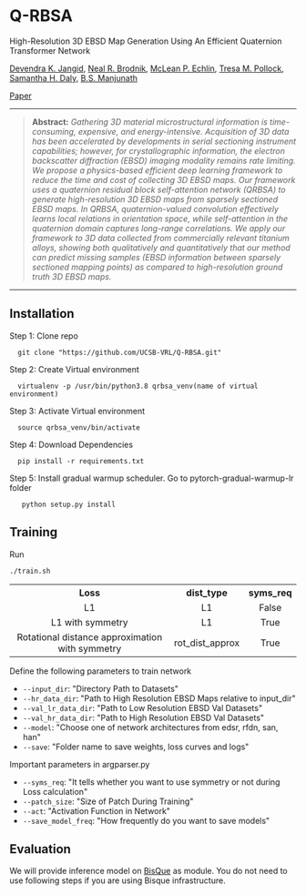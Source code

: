 # Q-RBSA
High-Resolution 3D EBSD Map Generation Using An Efficient Quaternion Transformer Network

[Devendra K. Jangid](https://sites.google.com/view/dkj910), [Neal R. Brodnik](https://scholar.google.com/citations?user=3dAoFJkAAAAJ&hl=en), [McLean P. Echlin](https://scholar.google.com/citations?user=fxN2OsUAAAAJ&hl=en), [Tresa M. Pollock](https://materials.ucsb.edu/people/faculty/tresa-pollock), [Samantha H. Daly](https://scholar.google.com/citations?user=3whYx4UAAAAJ&hl=en), [B.S. Manjunath](https://scholar.google.com/citations?user=wRYM4qgAAAAJ&hl=en)

[Paper](https://arxiv.org/abs/2303.10722)

<hr />

> **Abstract:** *Gathering 3D material microstructural information is time-consuming, expensive, and energy-intensive. Acquisition of 3D data has been accelerated by developments in serial sectioning instrument capabilities; however, for crystallographic information, the electron backscatter diffraction (EBSD) imaging modality remains rate limiting. We propose a physics-based efficient deep learning framework to reduce the time and cost of collecting 3D EBSD maps. Our framework uses a quaternion residual block self-attention network (QRBSA) to generate high-resolution 3D EBSD maps from sparsely sectioned EBSD maps. In QRBSA, quaternion-valued convolution effectively learns local relations in orientation space, while self-attention in the quaternion domain captures long-range correlations. We apply our framework to 3D data collected from commercially relevant titanium alloys, showing both qualitatively and quantitatively that our method can predict missing samples (EBSD information between sparsely sectioned mapping points) as compared to high-resolution ground truth 3D EBSD maps.*
<hr />

## Installation
Step 1: Clone repo  

      git clone "https://github.com/UCSB-VRL/Q-RBSA.git"
      
Step 2: Create Virtual environment

      virtualenv -p /usr/bin/python3.8 qrbsa_venv(name of virtual environment)

Step 3: Activate Virtual environment

      source qrbsa_venv/bin/activate
      
Step 4: Download Dependencies

      pip install -r requirements.txt
      
Step 5: Install gradual warmup scheduler. Go to pytorch-gradual-warmup-lr folder

       python setup.py install
       

## Training 
Run
```
./train.sh
```
<table>
      <tr>
          <th align="center">Loss</th>
          <th align="center">dist_type</th>
           <th align="center">syms_req</th>  
      </tr>
       <tr>
          <td align="center">L1</td>
          <td align="center">L1</td>
          <td align="center">False</td>  
      </tr>
       <tr>
          <td align="center">L1 with symmetry</td>
          <td align="center">L1</td>
          <td align="center">True</td>  
      </tr>
        <tr>
          <td align="center">Rotational distance approximation with symmetry</td>
          <td align="center">rot_dist_approx</td>
          <td align="center">True</td>  
      </tr>
<table>


Define the following parameters to train network
   
* ```--input_dir```: "Directory Path to Datasets"
* ```--hr_data_dir```: "Path to High Resolution EBSD Maps relative to input_dir"
* ```--val_lr_data_dir```: "Path to Low Resolution EBSD Val Datasets"
* ```--val_hr_data_dir```: "Path to High Resolution EBSD Val Datasets"
* ```--model```: "Choose one of network architectures from edsr, rfdn, san, han"
* ```--save```: "Folder name to save weights, loss curves and logs"
   
Important parameters in argparser.py 
   
* ```--syms_req```: "It tells whether you want to use symmetry or not during Loss calculation"
* ```--patch_size```: "Size of Patch During Training"
* ```--act```: "Activation Function in Network"
* ```--save_model_freq```: "How frequently do you want to save models"

## Evaluation
      
We will provide inference model on [BisQue](https://bisque2.ece.ucsb.edu/client_service/) as module. You do not need to use following steps if you are using Bisque infrastructure. 


 


